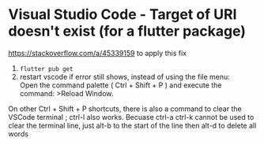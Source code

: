 # Visual Studio Code - Target of URI doesn't exist (for a flutter package)  
<https://stackoverflow.com/a/45339159> to apply this fix
1) `flutter pub get`  
2) restart vscode if error still shows, instead of using the file menu:  
Open the command palette ( Ctrl + Shift + P ) and execute the command: >Reload Window.  

On other Ctrl + Shift + P shortcuts, there is also a command to clear the VSCode terminal ; ctrl-l also works.
Becuase ctrl-a ctrl-k cannot be used to clear the terminal line, just alt-b to the start of the line then alt-d to delete all words 
